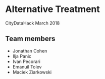 # Alternative Treatment
CityDataHack March 2018


## Team members

- Jonathan Cohen
- Ilja Panic
- Ivan Pecorari
- Emanuil Tolev
- Maciek Ziarkowski